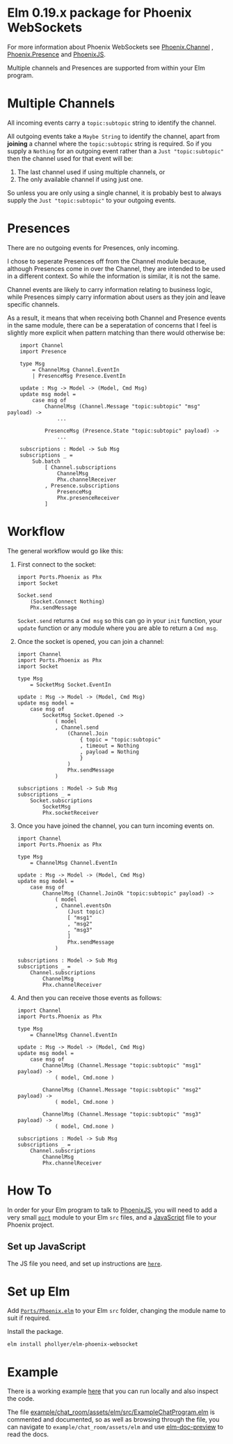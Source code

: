 # Elm 0.19.x package for Phoenix WebSockets

For more information about Phoenix WebSockets see
[Phoenix.Channel](https://hexdocs.pm/phoenix/1.5.3/Phoenix.Channel.html#content)
, [Phoenix.Presence](https://hexdocs.pm/phoenix/1.5.3/Phoenix.Presence.html#content)
and [PhoenixJS](https://hexdocs.pm/phoenix/js).

Multiple channels and Presences are supported from within your Elm program.

# Multiple Channels

All incoming events carry a `topic:subtopic` string to identify the channel.

All outgoing events take a `Maybe String` to identify the channel, apart from
**joining** a channel where the `topic:subtopic` string is required. So if you
supply a `Nothing` for an outgoing event rather than a `Just "topic:subtopic"`
then the channel used for that event will be:

1. The last channel used if using multiple channels, or
2. The only available channel if using just one.

So unless you are only using a single channel, it is probably best to always
supply the `Just "topic:subtopic"` to your outgoing events.

# Presences

There are no outgoing events for Presences, only incoming.

I chose to seperate Presences off from the Channel module because, although
Presences come in over the Channel, they are intended to be used in a different
context. So while the information is similar, it is not the same.

Channel events are likely to carry information relating to business logic,
while Presences simply carry information about users as they join and leave
specific channels.

As a result, it means that when receiving both Channel and Presence events in
the same module, there can be a seperatation of concerns that I feel is
slightly more explicit when pattern matching than there would otherwise be:

```
    import Channel
    import Presence

    type Msg
        = ChannelMsg Channel.EventIn
        | PresenceMsg Presence.EventIn

    update : Msg -> Model -> (Model, Cmd Msg)
    update msg model =
        case msg of
            ChannelMsg (Channel.Message "topic:subtopic" "msg" payload) ->
                ...

            PresenceMsg (Presence.State "topic:subtopic" payload) ->
                ...

    subscriptions : Model -> Sub Msg
    subscriptions _ =
        Sub.batch
            [ Channel.subscriptions
                ChannelMsg
                Phx.channelReceiver
            , Presence.subscriptions
                PresenceMsg
                Phx.presenceReceiver
            ]
```

# Workflow

The general workflow would go like this:

1. First connect to the socket:

    ```
    import Ports.Phoenix as Phx
    import Socket

    Socket.send
        (Socket.Connect Nothing)
        Phx.sendMessage
    ```
    `Socket.send` returns a `Cmd msg` so this can go in your `init` function, your
    `update` function or any module where you are able to return a `Cmd msg`.

2. Once the socket is opened, you can join a channel:

    ```
    import Channel
    import Ports.Phoenix as Phx
    import Socket

    type Msg
        = SocketMsg Socket.EventIn

    update : Msg -> Model -> (Model, Cmd Msg)
    update msg model =
        case msg of
            SocketMsg Socket.Opened ->
                ( model
                , Channel.send
                    (Channel.Join
                        { topic = "topic:subtopic"
                        , timeout = Nothing
                        , payload = Nothing
                        }
                    )
                    Phx.sendMessage
                )

    subscriptions : Model -> Sub Msg
    subscriptions _ =
        Socket.subscriptions
            SocketMsg
            Phx.socketReceiver
    ```

3. Once you have joined the channel, you can turn incoming events on.

    ```
    import Channel
    import Ports.Phoenix as Phx

    type Msg
        = ChannelMsg Channel.EventIn

    update : Msg -> Model -> (Model, Cmd Msg)
    update msg model =
        case msg of
            ChannelMsg (Channel.JoinOk "topic:subtopic" payload) ->
                ( model
                , Channel.eventsOn
                    (Just topic)
                    [ "msg1"
                    , "msg2"
                    , "msg3"
                    ]
                    Phx.sendMessage
                )

    subscriptions : Model -> Sub Msg
    subscriptions _ =
        Channel.subscriptions
            ChannelMsg
            Phx.channelReceiver
    ```

4. And then you can receive those events as follows:

    ```
    import Channel
    import Ports.Phoenix as Phx

    type Msg
        = ChannelMsg Channel.EventIn

    update : Msg -> Model -> (Model, Cmd Msg)
    update msg model =
        case msg of
            ChannelMsg (Channel.Message "topic:subtopic" "msg1" payload) ->
                ( model, Cmd.none )

            ChannelMsg (Channel.Message "topic:subtopic" "msg2" payload) ->
                ( model, Cmd.none )

            ChannelMsg (Channel.Message "topic:subtopic" "msg3" payload) ->
                ( model, Cmd.none )

    subscriptions : Model -> Sub Msg
    subscriptions _ =
        Channel.subscriptions
            ChannelMsg
            Phx.channelReceiver
    ```


# How To

In order for your Elm program to talk to
[PhoenixJS](https://hexdocs.pm/phoenix/js), you will need to add a very small
[`port`](https://github.com/phollyer/elm-phoenix-websocket/blob/master/src/Ports/Phoenix.elm)
module to your Elm `src` files, and a
[JavaScript](https://github.com/phollyer/elm-phoenix-websocket/tree/master/elmPhoenixWebSocket)
file to your Phoenix project.

## Set up JavaScript

The JS file you need, and set up instructions are
[`here`](https://github.com/phollyer/elm-phoenix-websocket/tree/master/elmPhoenixWebSocket).

# Set up Elm

Add
[`Ports/Phoenix.elm`](https://github.com/phollyer/elm-phoenix-websocket/tree/master/src/Ports)
to your Elm `src` folder, changing the module name to suit if required.

Install the package.

    elm install phollyer/elm-phoenix-websocket

# Example

There is a working example
[here](https://github.com/phollyer/elm-phoenix-websocket/tree/master/example/chat_room)
that you can run locally and also inspect the code.

The file
[example/chat_room/assets/elm/src/ExampleChatProgram.elm](https://github.com/phollyer/elm-phoenix-websocket/tree/master/example/chat_room/assets/elm/src/ExampleChatProgram.elm)
is commented and documented, so as well as browsing through the file, you can
navigate to `example/chat_room/assets/elm` and use
[elm-doc-preview](https://github.com/dmy/elm-doc-preview) to read the docs.



